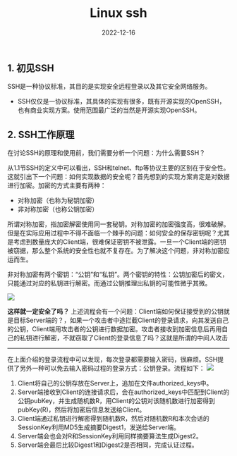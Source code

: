 ﻿---
title: Linux ssh
tags: [Linux,ssh]
date: 2022-12-16
categories: [Linux]
---
## 1. 初见SSH

SSH是一种协议标准，其目的是实现安全远程登录以及其它安全网络服务。

- SSH仅仅是一协议标准，其具体的实现有很多，既有开源实现的OpenSSH，也有商业实现方案。使用范围最广泛的当然是开源实现OpenSSH。

## 2. SSH工作原理

在讨论SSH的原理和使用前，我们需要分析一个问题：为什么需要SSH？

从1.1节SSH的定义中可以看出，SSH和telnet、ftp等协议主要的区别在于安全性。这就引出下一个问题：如何实现数据的安全呢？首先想到的实现方案肯定是对数据进行加密。加密的方式主要有两种：

- 对称加密（也称为秘钥加密）
- 非对称加密（也称公钥加密）
  
所谓对称加密，指加密解密使用同一套秘钥。对称加密的加密强度高，很难破解。但是在实际应用过程中不得不面临一个棘手的问题：如何安全的保存密钥呢？尤其是考虑到数量庞大的Client端，很难保证密钥不被泄露。一旦一个Client端的密钥被窃据，那么整个系统的安全性也就不复存在。为了解决这个问题，非对称加密应运而生。

非对称加密有两个密钥：“公钥”和“私钥”。两个密钥的特性：公钥加密后的密文，只能通过对应的私钥进行解密。而通过公钥推理出私钥的可能性微乎其微。

![](assets/1.png)

**这样就一定安全了吗？**
上述流程会有一个问题：Client端如何保证接受到的公钥就是目标Server端的？，如果一个攻击者中途拦截Client的登录请求，向其发送自己的公钥，Client端用攻击者的公钥进行数据加密。攻击者接收到加密信息后再用自己的私钥进行解密，不就窃取了Client的登录信息了吗？这就是所谓的中间人攻击

---

在上面介绍的登录流程中可以发现，每次登录都需要输入密码，很麻烦。SSH提供了另外一种可以免去输入密码过程的登录方式：公钥登录。流程如下：
![](assets/2.png)

1. Client将自己的公钥存放在Server上，追加在文件authorized_keys中。
2. Server端接收到Client的连接请求后，会在authorized_keys中匹配到Client的公钥pubKey，并生成随机数R，用Client的公钥对该随机数进行加密得到pubKey(R)，然后将加密后信息发送给Client。
3. Client端通过私钥进行解密得到随机数R，然后对随机数R和本次会话的SessionKey利用MD5生成摘要Digest1，发送给Server端。
4. Server端会也会对R和SessionKey利用同样摘要算法生成Digest2。
5. Server端会最后比较Digest1和Digest2是否相同，完成认证过程。

